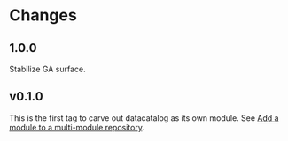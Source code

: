 # Changes

## 1.0.0

Stabilize GA surface.

## v0.1.0

This is the first tag to carve out datacatalog as its own module. See
[Add a module to a multi-module repository](https://github.com/golang/go/wiki/Modules#is-it-possible-to-add-a-module-to-a-multi-module-repository).
